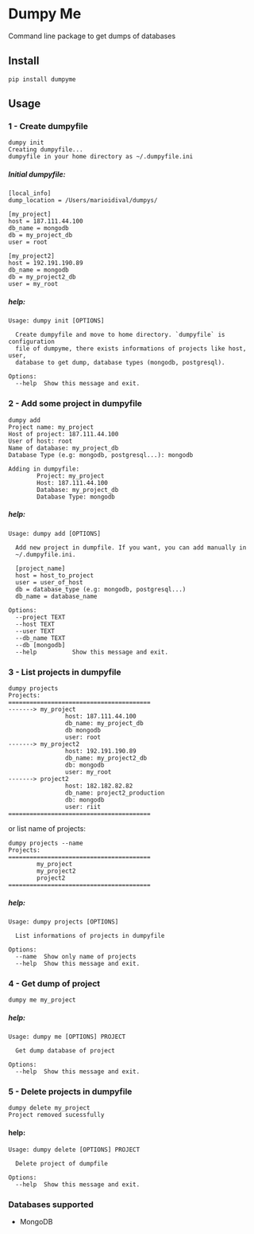 # Dumpy Me

Command line package to get dumps of databases


## Install

    pip install dumpyme

## Usage

### 1 - Create dumpyfile

    dumpy init
	Creating dumpyfile...
	dumpyfile in your home directory as ~/.dumpyfile.ini

##### Initial dumpyfile:
    [local_info]
    dump_location = /Users/marioidival/dumpys/

    [my_project]
    host = 187.111.44.100
    db_name = mongodb
    db = my_project_db
    user = root

    [my_project2]
    host = 192.191.190.89
    db_name = mongodb
    db = my_project2_db
    user = my_root

##### help:
    Usage: dumpy init [OPTIONS]

      Create dumpyfile and move to home directory. `dumpyfile` is configuration
      file of dumpyme, there exists informations of projects like host, user,
      database to get dump, database types (mongodb, postgresql).

    Options:
      --help  Show this message and exit.

### 2 - Add some project in dumpyfile

    dumpy add
	Project name: my_project
	Host of project: 187.111.44.100
	User of host: root
	Name of database: my_project_db
	Database Type (e.g: mongodb, postgresql...): mongodb

	Adding in dumpyfile:
			Project: my_project
			Host: 187.111.44.100
			Database: my_project_db
			Database Type: mongodb

##### help:
    Usage: dumpy add [OPTIONS]

      Add new project in dumpfile. If you want, you can add manually in
      ~/.dumpyfile.ini.

      [project_name]
      host = host_to_project
      user = user_of_host
      db = database_type (e.g: mongodb, postgresql...)
      db_name = database_name

    Options:
      --project TEXT
      --host TEXT
      --user TEXT
      --db_name TEXT
      --db [mongodb]
      --help          Show this message and exit.

### 3 - List projects in dumpyfile

	dumpy projects
	Projects:
	========================================
	-------> my_project
					host: 187.111.44.100
					db_name: my_project_db
					db mongodb
					user: root
	-------> my_project2
					host: 192.191.190.89
					db_name: my_project2_db
					db: mongodb
					user: my_root
	-------> project2
					host: 182.182.82.82
					db_name: project2_production
					db: mongodb
					user: riit
	========================================

or list name of projects:

	dumpy projects --name
	Projects:
	========================================
			my_project
			my_project2
			project2
	========================================

##### help:
    Usage: dumpy projects [OPTIONS]

      List informations of projects in dumpyfile

    Options:
      --name  Show only name of projects
      --help  Show this message and exit.

### 4 - Get dump of project

    dumpy me my_project

##### help:
    Usage: dumpy me [OPTIONS] PROJECT

      Get dump database of project

    Options:
      --help  Show this message and exit.

### 5 - Delete projects in dumpyfile

	dumpy delete my_project
	Project removed sucessfully

#### help:
    Usage: dumpy delete [OPTIONS] PROJECT

      Delete project of dumpfile

    Options:
      --help  Show this message and exit.

### Databases supported
* MongoDB
